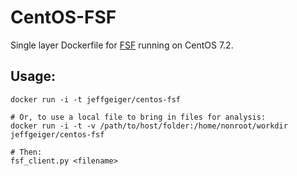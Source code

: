 # CentOS-FSF

Single layer Dockerfile for [FSF](https://github.com/EmersonElectricCo/fsf) running on CentOS 7.2.

## Usage:

```
docker run -i -t jeffgeiger/centos-fsf

# Or, to use a local file to bring in files for analysis:
docker run -i -t -v /path/to/host/folder:/home/nonroot/workdir jeffgeiger/centos-fsf

# Then:
fsf_client.py <filename>
```
